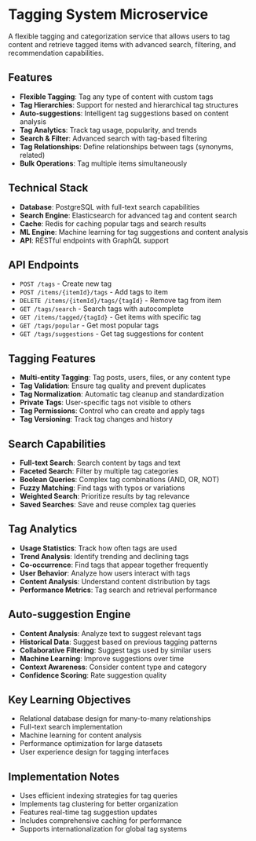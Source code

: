 # Tagging System Microservice

A flexible tagging and categorization service that allows users to tag content and retrieve tagged items with advanced search, filtering, and recommendation capabilities.

## Features

- **Flexible Tagging**: Tag any type of content with custom tags
- **Tag Hierarchies**: Support for nested and hierarchical tag structures
- **Auto-suggestions**: Intelligent tag suggestions based on content analysis
- **Tag Analytics**: Track tag usage, popularity, and trends
- **Search & Filter**: Advanced search with tag-based filtering
- **Tag Relationships**: Define relationships between tags (synonyms, related)
- **Bulk Operations**: Tag multiple items simultaneously

## Technical Stack

- **Database**: PostgreSQL with full-text search capabilities
- **Search Engine**: Elasticsearch for advanced tag and content search
- **Cache**: Redis for caching popular tags and search results
- **ML Engine**: Machine learning for tag suggestions and content analysis
- **API**: RESTful endpoints with GraphQL support

## API Endpoints

- `POST /tags` - Create new tag
- `POST /items/{itemId}/tags` - Add tags to item
- `DELETE /items/{itemId}/tags/{tagId}` - Remove tag from item
- `GET /tags/search` - Search tags with autocomplete
- `GET /items/tagged/{tagId}` - Get items with specific tag
- `GET /tags/popular` - Get most popular tags
- `GET /tags/suggestions` - Get tag suggestions for content

## Tagging Features

- **Multi-entity Tagging**: Tag posts, users, files, or any content type
- **Tag Validation**: Ensure tag quality and prevent duplicates
- **Tag Normalization**: Automatic tag cleanup and standardization
- **Private Tags**: User-specific tags not visible to others
- **Tag Permissions**: Control who can create and apply tags
- **Tag Versioning**: Track tag changes and history

## Search Capabilities

- **Full-text Search**: Search content by tags and text
- **Faceted Search**: Filter by multiple tag categories
- **Boolean Queries**: Complex tag combinations (AND, OR, NOT)
- **Fuzzy Matching**: Find tags with typos or variations
- **Weighted Search**: Prioritize results by tag relevance
- **Saved Searches**: Save and reuse complex tag queries

## Tag Analytics

- **Usage Statistics**: Track how often tags are used
- **Trend Analysis**: Identify trending and declining tags
- **Co-occurrence**: Find tags that appear together frequently
- **User Behavior**: Analyze how users interact with tags
- **Content Analysis**: Understand content distribution by tags
- **Performance Metrics**: Tag search and retrieval performance

## Auto-suggestion Engine

- **Content Analysis**: Analyze text to suggest relevant tags
- **Historical Data**: Suggest based on previous tagging patterns
- **Collaborative Filtering**: Suggest tags used by similar users
- **Machine Learning**: Improve suggestions over time
- **Context Awareness**: Consider content type and category
- **Confidence Scoring**: Rate suggestion quality

## Key Learning Objectives

- Relational database design for many-to-many relationships
- Full-text search implementation
- Machine learning for content analysis
- Performance optimization for large datasets
- User experience design for tagging interfaces

## Implementation Notes

- Uses efficient indexing strategies for tag queries
- Implements tag clustering for better organization
- Features real-time tag suggestion updates
- Includes comprehensive caching for performance
- Supports internationalization for global tag systems 
